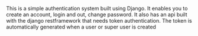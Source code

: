 This is a simple authentication system built using Django. It enables you to create an account, login and out, change password. It also has an api built with the django restframework that needs token authentication. The token is automatically generated when a user or super user is created